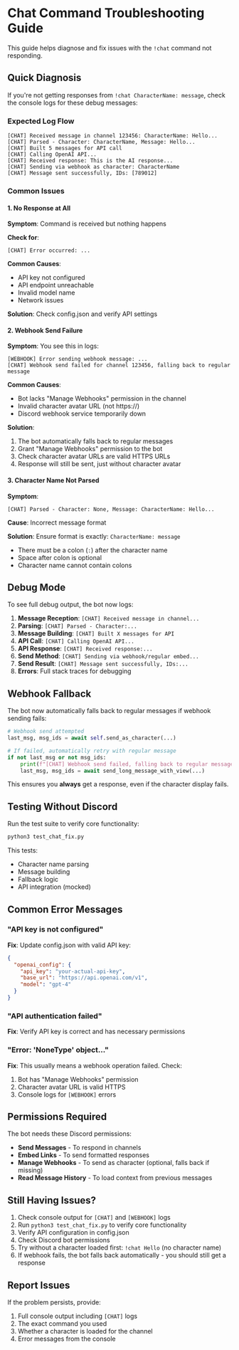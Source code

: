 # Chat Command Troubleshooting Guide

This guide helps diagnose and fix issues with the `!chat` command not responding.

## Quick Diagnosis

If you're not getting responses from `!chat CharacterName: message`, check the console logs for these debug messages:

### Expected Log Flow

```
[CHAT] Received message in channel 123456: CharacterName: Hello...
[CHAT] Parsed - Character: CharacterName, Message: Hello...
[CHAT] Built 5 messages for API call
[CHAT] Calling OpenAI API...
[CHAT] Received response: This is the AI response...
[CHAT] Sending via webhook as character: CharacterName
[CHAT] Message sent successfully, IDs: [789012]
```

### Common Issues

#### 1. No Response at All

**Symptom**: Command is received but nothing happens

**Check for**:
```
[CHAT] Error occurred: ...
```

**Common Causes**:
- API key not configured
- API endpoint unreachable
- Invalid model name
- Network issues

**Solution**: Check config.json and verify API settings

#### 2. Webhook Send Failure

**Symptom**: You see this in logs:
```
[WEBHOOK] Error sending webhook message: ...
[CHAT] Webhook send failed for channel 123456, falling back to regular message
```

**Common Causes**:
- Bot lacks "Manage Webhooks" permission in the channel
- Invalid character avatar URL (not https://)
- Discord webhook service temporarily down

**Solution**: 
1. The bot automatically falls back to regular messages
2. Grant "Manage Webhooks" permission to the bot
3. Check character avatar URLs are valid HTTPS URLs
4. Response will still be sent, just without character avatar

#### 3. Character Name Not Parsed

**Symptom**: 
```
[CHAT] Parsed - Character: None, Message: CharacterName: Hello...
```

**Cause**: Incorrect message format

**Solution**: Ensure format is exactly: `CharacterName: message`
- There must be a colon (`:`) after the character name
- Space after colon is optional
- Character name cannot contain colons

## Debug Mode

To see full debug output, the bot now logs:

1. **Message Reception**: `[CHAT] Received message in channel...`
2. **Parsing**: `[CHAT] Parsed - Character:...`
3. **Message Building**: `[CHAT] Built X messages for API`
4. **API Call**: `[CHAT] Calling OpenAI API...`
5. **API Response**: `[CHAT] Received response:...`
6. **Send Method**: `[CHAT] Sending via webhook/regular embed...`
7. **Send Result**: `[CHAT] Message sent successfully, IDs:...`
8. **Errors**: Full stack traces for debugging

## Webhook Fallback

The bot now automatically falls back to regular messages if webhook sending fails:

```python
# Webhook send attempted
last_msg, msg_ids = await self.send_as_character(...)

# If failed, automatically retry with regular message
if not last_msg or not msg_ids:
    print(f"[CHAT] Webhook send failed, falling back to regular message")
    last_msg, msg_ids = await send_long_message_with_view(...)
```

This ensures you **always** get a response, even if the character display fails.

## Testing Without Discord

Run the test suite to verify core functionality:

```bash
python3 test_chat_fix.py
```

This tests:
- Character name parsing
- Message building
- Fallback logic
- API integration (mocked)

## Common Error Messages

### "API key is not configured"

**Fix**: Update config.json with valid API key:
```json
{
  "openai_config": {
    "api_key": "your-actual-api-key",
    "base_url": "https://api.openai.com/v1",
    "model": "gpt-4"
  }
}
```

### "API authentication failed"

**Fix**: Verify API key is correct and has necessary permissions

### "Error: 'NoneType' object..."

**Fix**: This usually means a webhook operation failed. Check:
1. Bot has "Manage Webhooks" permission
2. Character avatar URL is valid HTTPS
3. Console logs for `[WEBHOOK]` errors

## Permissions Required

The bot needs these Discord permissions:
- **Send Messages** - To respond in channels
- **Embed Links** - To send formatted responses
- **Manage Webhooks** - To send as character (optional, falls back if missing)
- **Read Message History** - To load context from previous messages

## Still Having Issues?

1. Check console output for `[CHAT]` and `[WEBHOOK]` logs
2. Run `python3 test_chat_fix.py` to verify core functionality
3. Verify API configuration in config.json
4. Check Discord bot permissions
5. Try without a character loaded first: `!chat Hello` (no character name)
6. If webhook fails, the bot falls back automatically - you should still get a response

## Report Issues

If the problem persists, provide:
1. Full console output including `[CHAT]` logs
2. The exact command you used
3. Whether a character is loaded for the channel
4. Error messages from the console
